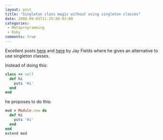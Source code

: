 ```yaml
---
layout: post
title: "Singleton class magic without using singleton classes"
date: 2008-09-03T11:25:00-03:00
categories:
 - Metaprogramming
 - Ruby
comments: true
---
```

Excellent posts [here](http://blog.jayfields.com/2008/04/extend-modules-instead-of-defining.html) and [here](http://blog.jayfields.com/2008/07/ruby-underuse-of-modules.html) by Jay Fields where he gives an alternative to use singleton classes.

Instead of doing this:

```ruby
class << self
  def hi
    puts 'Hi'
  end
end
```

he proposes to do this:

```ruby
mod = Module.new do
  def hi
    puts 'Hi'
  end
end
extend mod
```
